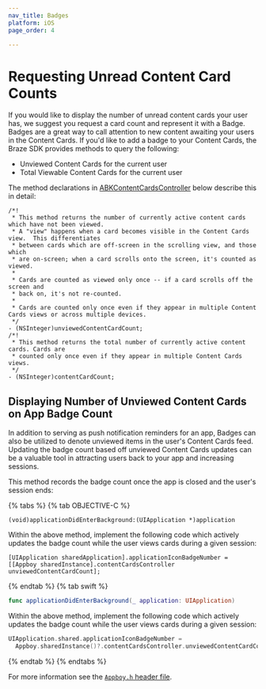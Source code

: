 ```yaml
---
nav_title: Badges
platform: iOS
page_order: 4

---
```


# Requesting Unread Content Card Counts

If you would like to display the number of unread content cards your user has, we suggest you request a card count and represent it with a Badge. Badges are a great way to call attention to new content awaiting your users in the Content Cards. If you'd like to add a badge to your Content Cards, the Braze SDK provides methods to query the following:

- Unviewed Content Cards for the current user
- Total Viewable Content Cards for the current user

The method declarations in [ABKContentCardsController](https://appboy.github.io/appboy-ios-sdk/docs/interface_a_b_k_content_cards_controller.html) below describe this in detail:

```
/*!
 * This method returns the number of currently active content cards which have not been viewed.
 * A "view" happens when a card becomes visible in the Content Cards view.  This differentiates
 * between cards which are off-screen in the scrolling view, and those which
 * are on-screen; when a card scrolls onto the screen, it's counted as viewed.
 *
 * Cards are counted as viewed only once -- if a card scrolls off the screen and
 * back on, it's not re-counted.
 *
 * Cards are counted only once even if they appear in multiple Content Cards views or across multiple devices.
 */
- (NSInteger)unviewedContentCardCount;
/*!
 * This method returns the total number of currently active content cards. Cards are
 * counted only once even if they appear in multiple Content Cards views.
 */
- (NSInteger)contentCardCount;
```


## Displaying Number of Unviewed Content Cards on App Badge Count

In addition to serving as push notification reminders for an app, Badges can also be utilized to denote unviewed items in the user's Content Cards feed. Updating the badge count based off unviewed Content Cards updates can be a valuable tool in attracting users back to your app and increasing sessions.

This method records the badge count once the app is closed and the user's session ends:

{% tabs %}
{% tab OBJECTIVE-C %}

```objc
(void)applicationDidEnterBackground:(UIApplication *)application
```

Within the above method, implement the following code which actively updates the badge count while the user views cards during a given session:

```objc
[UIApplication sharedApplication].applicationIconBadgeNumber = [[Appboy sharedInstance].contentCardsController unviewedContentCardCount];
```

{% endtab %}
{% tab swift %}

```swift
func applicationDidEnterBackground(_ application: UIApplication)
```

Within the above method, implement the following code which actively updates the badge count while the user views cards during a given session:

```swift
UIApplication.shared.applicationIconBadgeNumber =
  Appboy.sharedInstance()?.contentCardsController.unviewedContentCardCount() ?? 0
```

{% endtab %}
{% endtabs %}

For more information see the [`Appboy.h` header file](https://github.com/Appboy/appboy-ios-sdk/blob/master/AppboyKit/headers/AppboyKitLibrary/Appboy.h).
